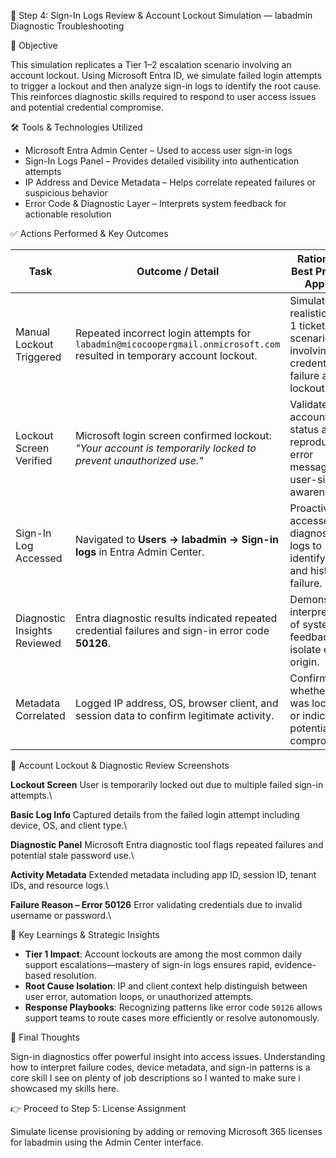 🔐 Step 4: Sign-In Logs Review & Account Lockout Simulation — labadmin Diagnostic Troubleshooting

🌟 Objective

This simulation replicates a Tier 1–2 escalation scenario involving an account lockout. Using Microsoft Entra ID, we simulate failed login attempts to trigger a lockout and then analyze sign-in logs to identify the root cause. This reinforces diagnostic skills required to respond to user access issues and potential credential compromise.

🛠️ Tools & Technologies Utilized

* Microsoft Entra Admin Center – Used to access user sign-in logs
* Sign-In Logs Panel – Provides detailed visibility into authentication attempts
* IP Address and Device Metadata – Helps correlate repeated failures or suspicious behavior
* Error Code & Diagnostic Layer – Interprets system feedback for actionable resolution

✅ Actions Performed & Key Outcomes

| Task                         | Outcome / Detail                                                                                                        | Rationale / Best Practice Applied                                                      |
| ---------------------------- | ----------------------------------------------------------------------------------------------------------------------- | -------------------------------------------------------------------------------------- |
| Manual Lockout Triggered     | Repeated incorrect login attempts for `labadmin@micocoopergmail.onmicrosoft.com` resulted in temporary account lockout. | Simulated a realistic Tier 1 ticket scenario involving credential failure and lockout. |
| Lockout Screen Verified      | Microsoft login screen confirmed lockout: *"Your account is temporarily locked to prevent unauthorized use."*           | Validated account status and reproduced error message for user-side awareness.         |
| Sign-In Log Accessed         | Navigated to **Users → labadmin → Sign-in logs** in Entra Admin Center.                                                 | Proactively accessed diagnostic logs to identify cause and history of failure.         |
| Diagnostic Insights Reviewed | Entra diagnostic results indicated repeated credential failures and sign-in error code **50126**.                       | Demonstrated interpretation of system feedback to isolate error origin.                |
| Metadata Correlated          | Logged IP address, OS, browser client, and session data to confirm legitimate activity.                                 | Confirmed whether issue was localized or indicated potential compromise.               |

📸 Account Lockout & Diagnostic Review Screenshots

**Lockout Screen**
User is temporarily locked out due to multiple failed sign-in attempts.\\

**Basic Log Info**
Captured details from the failed login attempt including device, OS, and client type.\\

**Diagnostic Panel**
Microsoft Entra diagnostic tool flags repeated failures and potential stale password use.\\

**Activity Metadata**
Extended metadata including app ID, session ID, tenant IDs, and resource logs.\\

**Failure Reason – Error 50126**
Error validating credentials due to invalid username or password.\\

💠 Key Learnings & Strategic Insights

* **Tier 1 Impact**: Account lockouts are among the most common daily support escalations—mastery of sign-in logs ensures rapid, evidence-based resolution.
* **Root Cause Isolation**: IP and client context help distinguish between user error, automation loops, or unauthorized attempts.
* **Response Playbooks**: Recognizing patterns like error code `50126` allows support teams to route cases more efficiently or resolve autonomously.

🧠 Final Thoughts

Sign-in diagnostics offer powerful insight into access issues. Understanding how to interpret failure codes, device metadata, and sign-in patterns is a core skill I see on plenty of job descriptions so I wanted to make sure i showcased my skills here.

👉 Proceed to Step 5: License Assignment

Simulate license provisioning by adding or removing Microsoft 365 licenses for labadmin using the Admin Center interface.
